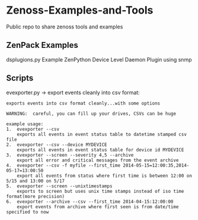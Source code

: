 Zenoss-Examples-and-Tools
=========================

Public repo to share zenoss tools and examples

ZenPack Examples
----------------

dsplugions.py Example ZenPython Device Level Daemon Plugin using snmp


Scripts
-------

evexporter.py -> export events cleanly into csv format:
    
    exports events into csv format cleanly...with some options
    
    WARNING:  careful, you can fill up your drives, CSVs can be huge
    
    example usage:
    1.  evexporter --csv
        exports all events in event status table to datetime stamped csv file
    2.  evexporter --csv --device MYDEVICE
        exports all events in event status table for device id MYDEVICE
    3.  evexporter --screen --severity 4,5 --archive
        export all error and critical messages from the event archive
    4.  evexporter --csv -f myfile --first_time 2014-05-15=12:00:35,2014-05-17=13:00:50
        export all events from status where first time is between 12:00 on 5/15 and 13:00 on 5/17
    5.  evexporter --screen --unixtimestamps
        exports to screen but uses unix time stamps instead of iso time format(more precision)
    6.  evexporter --archive --csv --first_time 2014-04-15:12:00:00
        export events from archive where first seen is from date/time specified to now
